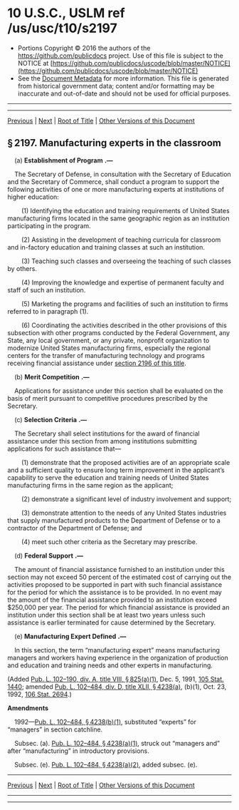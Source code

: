 ---
---

# 10 U.S.C., USLM ref /us/usc/t10/s2197

* Portions Copyright © 2016 the authors of the https://github.com/publicdocs project.
  Use of this file is subject to the NOTICE at [https://github.com/publicdocs/uscode/blob/master/NOTICE](https://github.com/publicdocs/uscode/blob/master/NOTICE)
* See the [Document Metadata](././../../../../../..//README.md) for more information.
  This file is generated from historical government data; content and/or formatting may be inaccurate and out-of-date and should not be used for official purposes.

----------
----------

[Previous](./../../../../../..//us/usc/t10/stA/ptIII/ch111/m__us_usc_t10_s2196.md) | [Next](./../../../../../..//us/usc/t10/stA/ptIII/ch111/m__us_usc_t10_s2198.md) | [Root of Title](./../../../../../../) | [Other Versions of this Document](https://publicdocs.github.io/go/links?ns=uslm&ref=%2Fus%2Fusc%2Ft10%2Fs2197)

## § 2197. Manufacturing experts in the classroom

    (a)  __Establishment of Program__  __.—__ 

    The Secretary of Defense, in consultation with the Secretary of Education and the Secretary of Commerce, shall conduct a program to support the following activities of one or more manufacturing experts at institutions of higher education:

        (1) Identifying the education and training requirements of United States manufacturing firms located in the same geographic region as an institution participating in the program.

        (2) Assisting in the development of teaching curricula for classroom and in-factory education and training classes at such an institution.

        (3) Teaching such classes and overseeing the teaching of such classes by others.

        (4) Improving the knowledge and expertise of permanent faculty and staff of such an institution.

        (5) Marketing the programs and facilities of such an institution to firms referred to in paragraph (1).

        (6) Coordinating the activities described in the other provisions of this subsection with other programs conducted by the Federal Government, any State, any local government, or any private, nonprofit organization to modernize United States manufacturing firms, especially the regional centers for the transfer of manufacturing technology and programs receiving financial assistance under [section 2196 of this title][/us/usc/t10/s2196].

    (b)  __Merit Competition__  __.—__ 

    Applications for assistance under this section shall be evaluated on the basis of merit pursuant to competitive procedures prescribed by the Secretary.

    (c)  __Selection Criteria__  __.—__ 

    The Secretary shall select institutions for the award of financial assistance under this section from among institutions submitting applications for such assistance that—

        (1) demonstrate that the proposed activities are of an appropriate scale and a sufficient quality to ensure long term improvement in the applicant’s capability to serve the education and training needs of United States manufacturing firms in the same region as the applicant;

        (2) demonstrate a significant level of industry involvement and support;

        (3) demonstrate attention to the needs of any United States industries that supply manufactured products to the Department of Defense or to a contractor of the Department of Defense; and

        (4) meet such other criteria as the Secretary may prescribe.

    (d)  __Federal Support__  __.—__ 

    The amount of financial assistance furnished to an institution under this section may not exceed 50 percent of the estimated cost of carrying out the activities proposed to be supported in part with such financial assistance for the period for which the assistance is to be provided. In no event may the amount of the financial assistance provided to an institution exceed $250,000 per year. The period for which financial assistance is provided an institution under this section shall be at least two years unless such assistance is earlier terminated for cause determined by the Secretary.

    (e)  __Manufacturing Expert Defined__  __.—__ 

    In this section, the term “manufacturing expert” means manufacturing managers and workers having experience in the organization of production and education and training needs and other experts in manufacturing.

(Added [Pub. L. 102–190, div. A, title VIII, § 825(a)(1)][/us/pl/102/190/s825/a/1], Dec. 5, 1991, [105 Stat. 1440][/us/stat/105/1440]; amended [Pub. L. 102–484, div. D, title XLII, § 4238(a)][/us/pl/102/484/s4238/a], (b)(1), Oct. 23, 1992, [106 Stat. 2694][/us/stat/106/2694].)

 __Amendments__ 

    1992—[Pub. L. 102–484, § 4238(b)(1)][/us/pl/102/484/s4238/b/1], substituted “experts” for “managers” in section catchline.

    Subsec. (a). [Pub. L. 102–484, § 4238(a)(1)][/us/pl/102/484/s4238/a/1], struck out “managers and” after “manufacturing” in introductory provisions.

    Subsec. (e). [Pub. L. 102–484, § 4238(a)(2)][/us/pl/102/484/s4238/a/2], added subsec. (e).

----------

[Previous](./../../../../../..//us/usc/t10/stA/ptIII/ch111/m__us_usc_t10_s2196.md) | [Next](./../../../../../..//us/usc/t10/stA/ptIII/ch111/m__us_usc_t10_s2198.md) | [Root of Title](./../../../../../../) | [Other Versions of this Document](https://publicdocs.github.io/go/links?ns=uslm&ref=%2Fus%2Fusc%2Ft10%2Fs2197)

----------
----------

[/us/usc/t10/s2196]: https://publicdocs.github.io/go/links?ns=uslm&ref=%2Fus%2Fusc%2Ft10%2Fs2196
[/us/pl/102/190/s825/a/1]: https://publicdocs.github.io/go/links?ns=uslm&ref=%2Fus%2Fpl%2F102%2F190%2Fs825%2Fa%2F1
[/us/stat/105/1440]: https://publicdocs.github.io/go/links?ns=uslm&ref=%2Fus%2Fstat%2F105%2F1440
[/us/pl/102/484/s4238/a]: https://publicdocs.github.io/go/links?ns=uslm&ref=%2Fus%2Fpl%2F102%2F484%2Fs4238%2Fa
[/us/stat/106/2694]: https://publicdocs.github.io/go/links?ns=uslm&ref=%2Fus%2Fstat%2F106%2F2694
[/us/pl/102/484/s4238/b/1]: https://publicdocs.github.io/go/links?ns=uslm&ref=%2Fus%2Fpl%2F102%2F484%2Fs4238%2Fb%2F1
[/us/pl/102/484/s4238/a/1]: https://publicdocs.github.io/go/links?ns=uslm&ref=%2Fus%2Fpl%2F102%2F484%2Fs4238%2Fa%2F1
[/us/pl/102/484/s4238/a/2]: https://publicdocs.github.io/go/links?ns=uslm&ref=%2Fus%2Fpl%2F102%2F484%2Fs4238%2Fa%2F2



